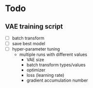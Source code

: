 # Todo
## VAE training script

- [ ] batch transform
- [ ] save best model
- [ ] hyper-parameter tuning 
  - multiple runs with different values
    - VAE size
    - batch transform types/values
    - optimizer
    - loss (learning rate)
    - gradient accumulation number